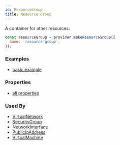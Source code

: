 ```yaml
---
id: ResourceGroup
title: Resource Group
---
```


A container for other resources:

```js
const resourceGroup = provider.makeResourceGroup({
  name: `resource-group`,
});
```

### Examples

- [basic example](https://github.com/grucloud/grucloud/blob/main/examples/azure/Compute/vm/resources.js)

### Properties

- [all properties](https://docs.microsoft.com/en-us/rest/api/apimanagement/2019-12-01/apimanagementservice/createorupdate#request-body)

### Used By

- [VirtualNetwork](../Network/VirtualNetwork.md)
- [SecurityGroup](../Network/SecurityGroup.md)
- [NetworkInterface](../Network/NetworkInterface.md)
- [PublicIpAddress](../Network/PublicIPAddress.md)
- [VirtualMachine](../Compute/VirtualMachine.md)
